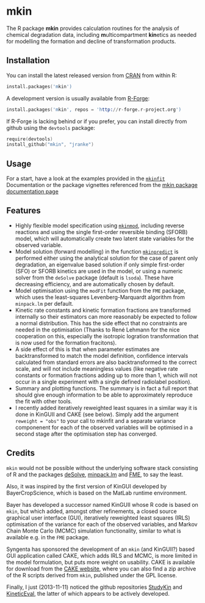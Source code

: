 # mkin

The R package **mkin** provides calculation routines for the analysis of chemical
degradation data, including **m**ulticompartment **kin**etics as needed for modelling
the formation and decline of transformation products.

## Installation

You can install the latest released version from 
[CRAN](http://cran.r-project.org/package=mkin) from within R:

```s
install.packages('mkin')
```

A development version is usually available from [R-Forge](http://r-forge.r-project.org/R/?group_id=615):

```s
install.packages('mkin', repos = 'http://r-forge.r-project.org')
```

If R-Forge is lacking behind or if you prefer, you can install directly from
github using the `devtools` package:

```s
require(devtools)
install_github("mkin", "jranke")
```

## Usage

For a start, have a look at the examples provided in the 
[`mkinfit`](http://kinfit.r-forge.r-project.org/mkin_static/mkinfit.html)
Documentation 
or the package vignettes referenced from the 
[mkin package documentation page](http://kinfit.r-forge.r-project.org/mkin_static/index.html)

## Features

* Highly flexible model specification using
  [`mkinmod`](http://kinfit.r-forge.r-project.org/mkin_static/mkinmod.html),
  including reverse reactions and using the single first-order 
  reversible binding (SFORB) model, which will automatically create
  two latent state variables for the observed variable.
* Model solution (forward modelling) in the function
  [`mkinpredict`](http://kinfit.r-forge.r-project.org/mkin_static/mkinpredict.html) 
  is performed either using the analytical solution for the case of 
  parent only degradation, an eigenvalue based solution if only simple
  first-order (SFO) or SFORB kinetics are used in the model, or
  using a numeric solver from the `deSolve` package (default is `lsoda`).
  These have decreasing efficiency, and are automatically chosen 
  by default.
* Model optimisation using the `modFit` function from the `FME` package,
  which uses the least-squares Levenberg-Marquardt algorithm from
  `minpack.lm` per default.
* Kinetic rate constants and kinetic formation fractions are transformed 
  internally so their estimators can more reasonably be expected to follow
  a normal distribution. This has the side effect that no constraints
  are needed in the optimisation (Thanks to René Lehmann for the nice
  cooperation on this, especially the isotropic logration transformation
  that is now used for the formation fracitons).
* A side effect of this is that when parameter estimates are backtransformed
  to match the model definition, confidence intervals calculated from
  standard errors are also backtransformed to the correct scale, and will
  not include meaningless values (like negative rate constants or 
  formation fractions adding up to more than 1, which will not occur in 
  a single experiment with a single defined radiolabel position).
* Summary and plotting functions. The summary is in fact a full report
  that should give enough information to be able to approximately
  reproduce the fit with other tools.
* I recently added iteratively reweighted least squares in a similar way
  it is done in KinGUII and CAKE (see below). Simply add the argument
  `reweight = "obs"` to your call to mkinfit and a separate variance 
  componenent for each of the observed variables will be optimised
  in a second stage after the optimisation step has converged.

  
## Credits

`mkin` would not be possible without the underlying software stack consisting
of R and the packages [deSolve](http://cran.r-project.org/package=deSolve),
[minpack.lm](http://cran.r-project.org/package=minpack.lm) and
[FME](http://cran.r-project.org/package=FME), to say the least.

Also, it was inspired by the first version of KinGUI developed by
BayerCropScience, which is based on the MatLab runtime environment.

Bayer has developed a successor named KinGUII whose R code is based on `mkin`, but which
added, amongst other refinements, a closed source graphical user interface
(GUI), iteratively reweighted least squares (IRLS) optimisation of the variance
for each of the observed variables, and Markov Chain Monte Carlo (MCMC)
simulation functionality, similar to what is available e.g. in the `FME`
package.

Syngenta has sponsored the development of an `mkin` (and KinGUII?) based GUI
application called CAKE, which adds IRLS and MCMC, is more limited in the model
formulation, but puts more weight on usability.  CAKE is available for download
from the [CAKE website](http://projects.tessella.com/cake), where you can also
find a zip archive of the R scripts derived from `mkin`, published under the GPL
license.

Finally, I just (2013-11-11) noticed the github repositories
[StudyKin](http://github.com/zhenglei-gao/StudyKin) and
[KineticEval](http://github.com/zhenglei-gao/KineticEval), the latter of which appears to be 
actively developed.
